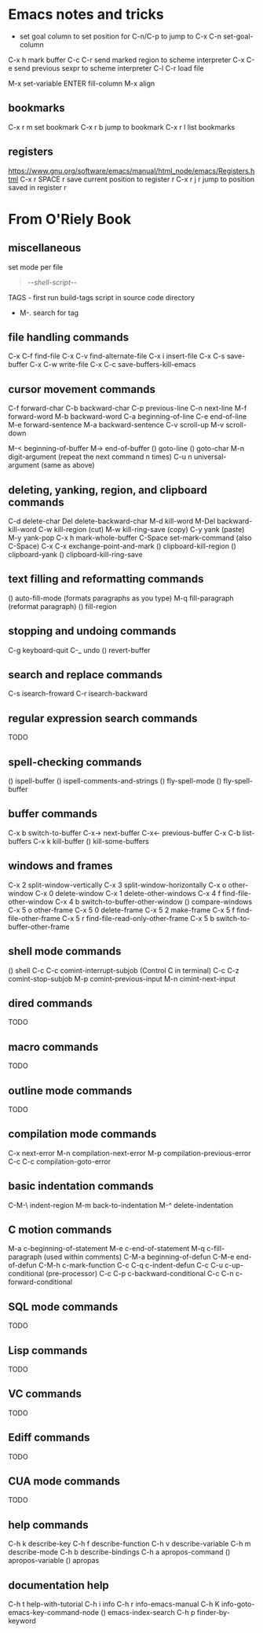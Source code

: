 Emacs notes and tricks
======================

* set goal column to set position for C-n/C-p to jump to
C-x C-n set-goal-column

C-x h mark buffer
C-c C-r send marked region to scheme interpreter
C-x C-e send previous sexpr to scheme interpreter
C-l C-r load file

M-x set-variable ENTER fill-column
M-x align <!-- align equal signs -->

bookmarks
---------
C-x r m   set bookmark
C-x r b   jump to bookmark
C-x r l   list bookmarks

registers
---------
https://www.gnu.org/software/emacs/manual/html_node/emacs/Registers.html
C-x r SPACE r  save current position to register r
C-x r j r  jump to position saved in register r


From O'Riely Book
=================

miscellaneous
-------------
set mode per file
> -*-shell-script-*-

TAGS - first run build-tags script in source code directory
* M-. search for tag

file handling commands
----------------------
C-x C-f   find-file
C-x C-v   find-alternate-file
C-x i     insert-file
C-x C-s   save-buffer
C-x C-w   write-file
C-x C-c   save-buffers-kill-emacs

cursor movement commands
------------------------
C-f   forward-char
C-b   backward-char
C-p   previous-line
C-n   next-line
M-f   forward-word
M-b   backward-word
C-a   beginning-of-line
C-e   end-of-line
M-e   forward-sentence
M-a   backward-sentence
C-v   scroll-up
M-v   scroll-down

M-<   beginning-of-buffer
M->   end-of-buffer
()    goto-line
()    goto-char
M-n   digit-argument (repeat the next command n times)
C-u n universal-argument (same as above)

deleting, yanking, region, and clipboard commands
-------------------------------------------------
C-d   delete-char
Del   delete-backward-char
M-d   kill-word
M-Del backward-kill-word
C-w   kill-region (cut)
M-w   kill-ring-save (copy)
C-y   yank (paste)
M-y   yank-pop
C-x h mark-whole-buffer
C-Space set-mark-command (also C-Space)
C-x C-x exchange-point-and-mark
()    clipboard-kill-region
()    clipboard-yank
()    clipboard-kill-ring-save

text filling and reformatting commands
--------------------------------------
()   auto-fill-mode (formats paragraphs as you type)
M-q  fill-paragraph (reformat paragraph)
()   fill-region

stopping and undoing commands
-----------------------------
C-g  keyboard-quit
C-_  undo
()   revert-buffer

search and replace commands
---------------------------
C-s  isearch-froward
C-r  isearch-backward

regular expression search commands
----------------------------------
TODO

spell-checking commands
-----------------------
()   ispell-buffer
()   ispell-comments-and-strings
()   fly-spell-mode
()   fly-spell-buffer

buffer commands
---------------
C-x b  switch-to-buffer
C-x->  next-buffer
C-x<-  previous-buffer
C-x C-b list-buffers
C-x k  kill-buffer
()     kill-some-buffers

windows and frames
------------------
C-x 2  split-window-vertically
C-x 3  split-window-horizontally
C-x o  other-window
C-x 0  delete-window
C-x 1  delete-other-windows
C-x 4 f  find-file-other-window
C-x 4 b  switch-to-buffer-other-window
()     compare-windows
C-x 5 o  other-frame
C-x 5 0  delete-frame
C-x 5 2  make-frame
C-x 5 f  find-file-other-frame
C-x 5 r  find-file-read-only-other-frame
C-x 5 b  switch-to-buffer-other-frame

shell mode commands
-------------------
()   shell
C-c C-c comint-interrupt-subjob (Control C in terminal)
C-c C-z comint-stop-subjob
M-p  comint-previous-input
M-n  cimint-next-input

dired commands 
--------------
TODO

macro commands
--------------
TODO

outline mode commands 
---------------------
TODO

compilation mode commands 
-------------------------
C-x   next-error
M-n   compilation-next-error
M-p   compilation-previous-error
C-c C-c compilation-goto-error

basic indentation commands 
--------------------------
C-M-\  indent-region
M-m    back-to-indentation
M-^    delete-indentation

C motion commands 
-----------------
M-a   c-beginning-of-statement
M-e   c-end-of-statement
M-q   c-fill-paragraph (used within comments)
C-M-a beginning-of-defun
C-M-e end-of-defun
C-M-h c-mark-function
C-c C-q c-indent-defun
C-c C-u c-up-conditional (pre-processor)
C-c C-p c-backward-conditional
C-c C-n c-forward-conditional

SQL mode commands 
-----------------
TODO

Lisp commands 
-------------
TODO

VC commands
-----------
TODO

Ediff commands 
--------------
TODO

CUA mode commands 
-----------------
TODO

help commands 
-------------
C-h k  describe-key
C-h f  describe-function
C-h v  describe-variable
C-h m  describe-mode
C-h b  describe-bindings
C-h a  apropos-command
()     apropos-variable
()     apropas

documentation help 
------------------
C-h t  help-with-tutorial
C-h i  info
C-h r  info-emacs-manual
C-h K  info-goto-emacs-key-command-node
()     emacs-index-search
C-h p  finder-by-keyword
